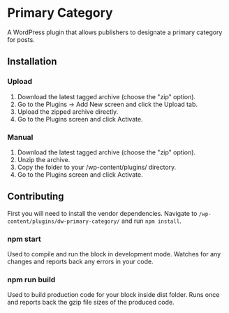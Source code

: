 # Primary Category

A WordPress plugin that allows publishers to designate a primary category for posts.

## Installation
### Upload

 1. Download the latest tagged archive (choose the "zip" option).
 2. Go to the Plugins -> Add New screen and click the Upload tab.
 3. Upload the zipped archive directly.
 4. Go to the Plugins screen and click Activate.

### Manual

 1. Download the latest tagged archive (choose the "zip" option).
 2. Unzip the archive.
 3. Copy the folder to your /wp-content/plugins/ directory.
 4. Go to the Plugins screen and click Activate.

## Contributing

First you will need to install the vendor dependencies. Navigate to `/wp-content/plugins/dw-primary-category/` and run `npm install`.

### npm start

Used to compile and run the block in development mode.
Watches for any changes and reports back any errors in your code.

### npm run build

Used to build production code for your block inside dist folder.
Runs once and reports back the gzip file sizes of the produced code.

